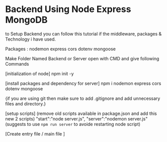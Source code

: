 # Backend Using Node Express MongoDB

to Setup Backend you can follow this tutorial if the middleware, packages & Technology i have used. 

Packages : 
    nodemon
    express
    cors
    dotenv
    mongoose

Make Folder Named Backend or Server
open with CMD and give following Commands

[initialization of node]
npm init -y

[install packages and dependency for server]
npm i nodemon express cors dotenv mongoose

{if you are using git then make sure to add .gitignore and add unnecessary files and directory.}

[setup scripts]
(remove old scripts available in package.json and add this new 2 scripts)
"start":"node server.js",
"server":"nodemon server.js"
(suggests to use `npm run server` to avoide restarting node script)

[Create entry file / main file ]